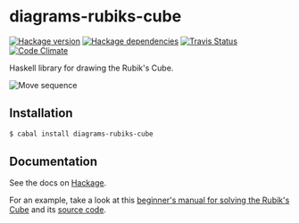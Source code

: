 # diagrams-rubiks-cube

[![Hackage version][hackage-image]][hackage-url] [![Hackage dependencies][hackage-deps-image]][hackage-deps-url] [![Travis Status][travis-image]][travis-url] [![Code Climate][codeclimate-image]][codeclimate-url]

Haskell library for drawing the Rubik's Cube.

![Move sequence][moves-image]

## Installation

```bash
$ cabal install diagrams-rubiks-cube
```

## Documentation

See the docs on [Hackage][hackage-url].

For an example, take a look at this [beginner's manual for solving the Rubik's Cube][solving-manual-pdf] and its [source code][solving-manual-source].

[travis-image]: https://travis-ci.org/timjb/diagrams-rubiks-cube.svg?branch=master
[travis-url]: https://travis-ci.org/timjb/diagrams-rubiks-cube
[moves-image]: https://cdn.rawgit.com/timjb/diagrams-rubiks-cube/master/diagrams/src_Diagrams_RubiksCube_Draw_drawMovesExample.svg
[hackage-image]: https://img.shields.io/hackage/v/diagrams-rubiks-cube.svg?style=flat
[hackage-url]: https://hackage.haskell.org/package/diagrams-rubiks-cube
[hackage-deps-image]: https://img.shields.io/hackage-deps/v/diagrams-rubiks-cube.svg?style=flat
[hackage-deps-url]: https://packdeps.haskellers.com/feed?needle=diagrams-rubiks-cube
[codeclimate-url]: https://codeclimate.com/github/timjb/diagrams-rubiks-cube
[codeclimate-image]: https://codeclimate.com/github/timjb/diagrams-rubiks-cube/badges/gpa.svg
[solving-manual-pdf]: https://timbaumann.info/mathezirkel-kurs/rubiks-wuerfel-workshop/anleitung.pdf
[solving-manual-source]: https://github.com/timjb/mathezirkel-kurs/blob/gh-pages/rubiks-wuerfel-workshop/anleitung.tex
